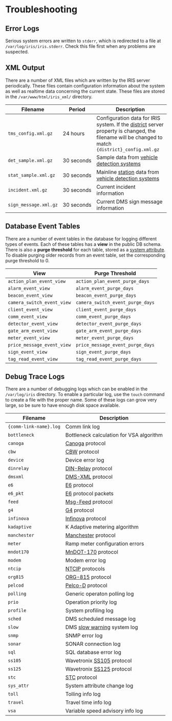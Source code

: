 # Troubleshooting

## Error Logs

Serious system errors are written to `stderr`, which is redirected to a file
at `/var/log/iris/iris.stderr`.  Check this file first when any problems are
suspected.

## XML Output

There are a number of XML files which are written by the IRIS server
periodically.  These files contain configuration information about the system as
well as realtime data concerning the current state.  These files are stored in
the `/var/www/html/iris_xml/` directory.

Filename              | Period     | Description
----------------------|------------|---------------
`tms_config.xml.gz`   | 24 hours   | Configuration data for IRIS system.  If the [district] server property is changed, the filename will be changed to match `{district}_config.xml.gz`
`det_sample.xml.gz`   | 30 seconds | Sample data from [vehicle detection systems]
`stat_sample.xml.gz`  | 30 seconds | Mainline [station] data from [vehicle detection systems]
`incident.xml.gz`     | 30 seconds | Current incident information
`sign_message.xml.gz` | 30 seconds | Current DMS sign message information

## Database Event Tables

There are a number of event tables in the database for logging different types
of events.  Each of these tables has a **view** in the public DB schema.  There
is also a **purge threshold** for each table, stored as a [system attribute].
To disable purging older records from an event table, set the corresponding
purge threshold to 0.

View                       | Purge Threshold
---------------------------|----------------------
`action_plan_event_view`   | `action_plan_event_purge_days`
`alarm_event_view`         | `alarm_event_purge_days`
`beacon_event_view`        | `beacon_event_purge_days`
`camera_switch_event_view` | `camera_switch_event_purge_days`
`client_event_view`        | `client_event_purge_days`
`comm_event_view`          | `comm_event_purge_days`
`detector_event_view`      | `detector_event_purge_days`
`gate_arm_event_view`      | `gate_arm_event_purge_days`
`meter_event_view`         | `meter_event_purge_days`
`price_message_event_view` | `price_message_event_purge_days`
`sign_event_view`          | `sign_event_purge_days`
`tag_read_event_view`      | `tag_read_event_purge_days`

## Debug Trace Logs

There are a number of debugging logs which can be enabled in the `/var/log/iris`
directory.  To enable a particular log, use the `touch` command to create a file
with the proper name.  Some of these logs can grow very large, so be sure to
have enough disk space available.

Filename               | Description
-----------------------|-----------------
`{comm-link-name}.log` | Comm link log
`bottleneck`           | Bottleneck calculation for VSA algorithm
`canoga`               | [Canoga] protocol
`cbw`                  | [CBW] protocol
`device`               | Device error log
`dinrelay`             | [DIN-Relay] protocol
`dmsxml`               | [DMS-XML] protocol
`e6`                   | [E6] protocol
`e6_pkt`               | [E6] protocol packets
`feed`                 | [Msg-Feed] protocol
`g4`                   | [G4] protocol
`infinova`             | [Infinova] protocol
`kadaptive`            | K Adaptive metering algorithm
`manchester`           | [Manchester] protocol
`meter`                | Ramp meter configuration errors
`mndot170`             | [MnDOT-170] protocol
`modem`                | Modem error log
`ntcip`                | [NTCIP] protocols
`org815`               | [ORG-815] protocol
`pelcod`               | [Pelco-D] protocol
`polling`              | Generic operaton polling log
`prio`                 | Operation priority log
`profile`              | System profiling log
`sched`                | DMS scheduled message log
`slow`                 | DMS [slow warning] system log
`snmp`                 | SNMP error log
`sonar`                | SONAR connection log
`sql`                  | SQL database error log
`ss105`                | Wavetronix [SS105] protocol
`ss125`                | Wavetronix [SS125] protocol
`stc`                  | [STC] protocol
`sys_attr`             | System attribute change log
`toll`                 | Tolling info log
`travel`               | Travel time info log
`vsa`                  | Variable speed advisory info log


[Canoga]: comm_links.html#canoga
[CBW]: comm_links.html#cbw
[DIN-Relay]: comm_links.html#dinrelay
[district]: admin_guide.html#district
[DMS-XML]: comm_links.html#dms-xml
[E6]: comm_links.html#e6
[G4]: comm_links.html#g4
[Infinova]: comm_links.html#infinova
[Manchester]: comm_links.html#manchester
[MnDOT-170]: comm_links.html#mndot-170
[Msg-Feed]: comm_links.html#msg-feed
[NTCIP]: comm_links.html#ntcip
[ORG-815]: comm_links.html#org815
[Pelco-D]: comm_links.html#pelcod
[slow warning]: slow_warning.html
[station]: road_topology.html#r_node-types
[SS105]: comm_links.html#smartsensor
[SS125]: comm_links.html#smartsensor
[STC]: comm_links.html#stc
[system attribute]: admin_guide.html#sys_attr
[vehicle detection systems]: vehicle_detection.html
